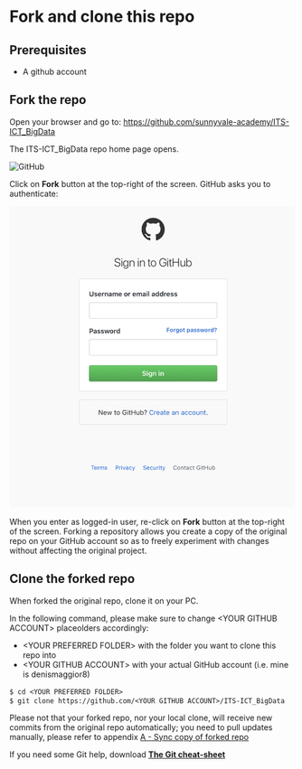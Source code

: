 # Fork and clone this repo

## Prerequisites

- A github account

## Fork the repo

Open your browser and go to: https://github.com/sunnyvale-academy/ITS-ICT_BigData

The ITS-ICT_BigData repo home page opens.

![GitHub](img/github_home_not_logged_in.png)

Click on **Fork** button at the top-right of the screen. GitHub asks you to authenticate:

![GitHub](img/github_login.png)

When you enter as logged-in user, re-click on **Fork** button at the top-right of the screen. Forking a repository allows you create a copy of the original repo on your GitHub account so as to freely experiment with changes without affecting the original project.

## Clone the forked repo

When forked the original repo, clone it on your PC.

In the following command, please make sure to change \<YOUR GITHUB ACCOUNT\> placeolders accordingly:

- \<YOUR PREFERRED FOLDER\> with the folder you want to clone this repo into
- \<YOUR GITHUB ACCOUNT\>  with your actual GitHub account (i.e. mine is denismaggior8)

```
$ cd <YOUR PREFERRED FOLDER>
$ git clone https://github.com/<YOUR GITHUB ACCOUNT>/ITS-ICT_BigData
```

Please not that your forked repo, nor your local clone, will receive new commits from the original repo automatically; you need to pull updates manually, please refer to appendix [A - Sync copy of forked repo](../../appendices/A-Sync_copy_of_forked_repo/README.md)

If you need some Git help, download [**The Git cheat-sheet**](https://www.atlassian.com/dam/jcr:8132028b-024f-4b6b-953e-e68fcce0c5fa/atlassian-git-cheatsheet.pdf)